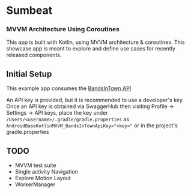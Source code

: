 # Sumbeat
### MVVM Architecture Using Coroutines 
This app is built with Kotlin, using MVVM architecture & coroutines. This showcase app is meant to explore and define use cases for recently released components.

## Initial Setup
This example app consumes the [BandsInTown API](https://app.swaggerhub.com/apis/Bandsintown/PublicAPI/3.0.0)

An API key is provided, but it is recommended to use a developer's key. Once an API key is obtained via SwaggerHub then visiting Profile -> Settings -> API keys, place the key under `/Users/<username>/.gradle/gradle.properties` as `AndroidBaseKotlinMVVM_BandsInTownApiKey="<key>"` or in the project's gradle.properties

## TODO
- MVVM test suite
- Single activity Navigation
- Explore Motion Layout
- WorkerManager

